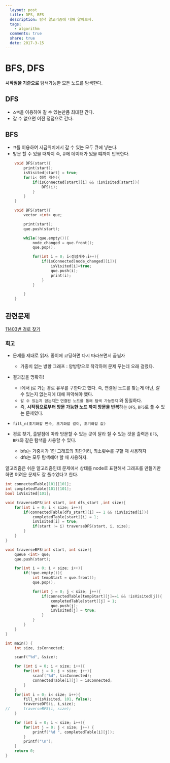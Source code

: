 ```yaml
---
  layout: post
  title: DFS, BFS
  description: 탐색 알고리즘에 대해 알아보자.
  tags:
    - algorithm
  comments: true
  share: true
  date: 2017-3-15
---
```


# BFS, DFS

**시작점을 기준으로** 탐색가능한 모든 노드를 탐색한다.

## DFS

- `스택`을 이용하여 갈 수 있는만큼 최대한 간다.
- 갈 수 없으면 이전 정점으로 간다.

## BFS

- `큐`를 이용하여 지금위치에서 갈 수 있는 모두 큐에 넣는다.
- 방문 할 수 있을 때까지 즉, `큐`에 데이터가 있을 떄까지 반복한다.

```C
	void DFS(start){
		print(start);
		isVisited[start] = true;
		for(i< 정점 개수){
			if(isConnected[start][i] && !isVisited[start]){
				DFS(i);
			}
		}
	}

	void BFS(start){
		vector <int> que;

		print(start);
		que.push(start);

		while(!que.empty()){
			node_changed = que.front();
			que.pop();

			for(int i = 0; i<정점개수;i++){
				if(isConnected[node_changed][i]){
					isVisited[i]=true;
					que.push(i);
					print(i);
				}
			}

		}
	}
```

## 관련문제

[11403번 경로 찾기](https://www.acmicpc.net/problem/11403)

### 회고

- 문제를 제대로 읽자. 종이에 코딩하면 다시 따라쓰면서 곱씹자
	- 가중치 없는 방향 그래프 : 양방향으로 착각하여 문제 푸는데 오래 걸렸다.

- 결과값을 명확히!
	- i에서 j로 가는 경로 유무를 구한다고 했다. 즉, 연결된 노드를 찾는게 아닌, 갈 수 있는지 없는지에 대해 파악해야 했다.
	- `갈 수 있는지 없는지`는 `연결된 노드를 통해 탐색 가능한지` 와 동일하다.
	- 즉, **시작점으로부터 방문 가능한 노드 까지 방문을 반복**하는 `DFS`, `BFS`로 풀 수 있는 문제였다.

- `fill_n(초기화할 변수, 초기화할 길이, 초기화할 값)`

-  경로 찾기, 출발점에 따라 방문할 수 있는 곳이 달라 질 수 있는 것을 출력은 `DFS`, `BFS`와 같은 탐색을 사용할 수 있다.

	- bfs는 가중치가 1인 그래프의 최단거리, 최소횟수를 구할 때 사용하자
	- dfs는 모두 탐색해야 할 때 사용하자.

알고리즘은 쉬운 알고리즘인데 문제에서 상태를 node로 표현해서 그래프를 만들기만 하면 어려운 문제도 잘 풀수있다고 한다.


```C
int connectedTable[101][101];
int completedTable[101][101];
bool isVisited[101];

void traverseDFS(int start, int dfs_start ,int size){
    for(int i = 0; i < size; i++){
        if(connectedTable[dfs_start][i] == 1 && !isVisited[i]){
            completedTable[start][i] = 1;
            isVisited[i] = true;
            if(start != i) traverseDFS(start, i, size);
        }
    }
}

void traverseBFS(int start, int size){
    queue <int> que;
    que.push(start);

    for(int i = 0; i < size; i++){
        if(!que.empty()){
            int tempStart = que.front();
            que.pop();

            for(int j = 0; j < size; j++){
                if(connectedTable[tempStart][j]==1 && !isVisited[j]){
                    completedTable[start][j] = 1;
                    que.push(j);
                    isVisited[j] = true;
                }
            }
        }
    }
}

int main() {
    int size, isConnected;

    scanf("%d", &size);

    for (int i = 0; i < size; i++){
        for(int j = 0; j < size; j++){
            scanf("%d", &isConnected);
            connectedTable[i][j] = isConnected;
        }
    }
    for(int i = 0; i< size; i++){
        fill_n(isVisited, 101, false);
        traverseDFS(i, i,size);
//      traverseBFS(i, size);
    }

    for (int i = 0; i < size; i++){
        for(int j = 0; j < size; j++) {
            printf("%d ", completedTable[i][j]);
        }
        printf("\n");
    }
    return 0;
}
```
